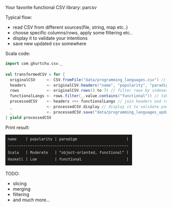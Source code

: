 Your favorite functional CSV library: parcsv

Typical flow:
 - read CSV from different sources(file, string, map etc..)
 - choose specific columns/rows, apply some filtering etc..
 - display it to validate your intentions
 - save new updated csv somewhere

Scala code:
```scala
import com.ghurtchu.csv._

val transformedCSV = for {
  originalCSV     <- CSV.fromFile("data/programming_languages.csv") // read file
  headers         <- originalCSV.headers("name", "popularity", "paradigm") // choose headers
  rows            <- originalCSV.rows(3 to 7) // filter rows by indexes
  functionalLangs <- rows.filter(_.value.contains("functional")) // take languages which support "functional" paradigm
  processedCSV    <- headers <+> functionalLangs // join headers and rows to get new CSV
  _               <- processedCSV.display // display it to validate your intentions
  _               <- processedCSV.save("data/programming_languages_updated.csv") // save it as a file
} yield processedCSV
```



Print result:

![My Image](screenshot.png)

TODO:
 - slicing
 - merging
 - filtering
 - and much more...

